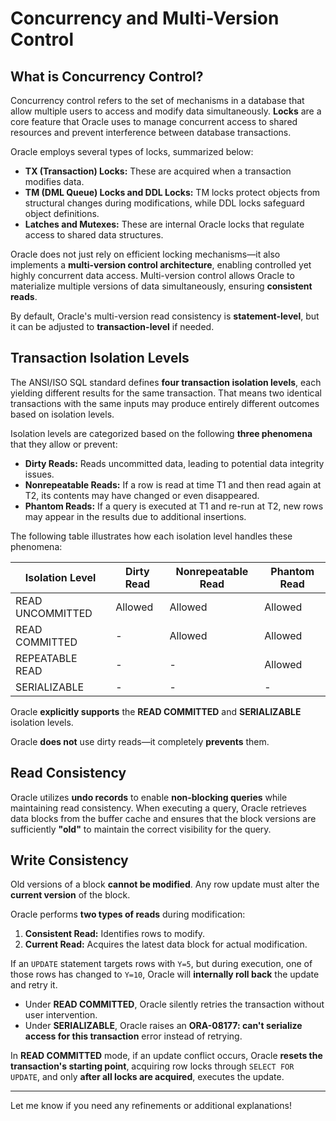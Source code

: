 

# Concurrency and Multi-Version Control

## What is Concurrency Control?

Concurrency control refers to the set of mechanisms in a database that allow multiple users to access and modify data simultaneously. **Locks** are a core feature that Oracle uses to manage concurrent access to shared resources and prevent interference between database transactions.

Oracle employs several types of locks, summarized below:
- **TX (Transaction) Locks:** These are acquired when a transaction modifies data.  
- **TM (DML Queue) Locks and DDL Locks:** TM locks protect objects from structural changes during modifications, while DDL locks safeguard object definitions.  
- **Latches and Mutexes:** These are internal Oracle locks that regulate access to shared data structures.  

Oracle does not just rely on efficient locking mechanisms—it also implements a **multi-version control architecture**, enabling controlled yet highly concurrent data access. Multi-version control allows Oracle to materialize multiple versions of data simultaneously, ensuring **consistent reads**.

By default, Oracle's multi-version read consistency is **statement-level**, but it can be adjusted to **transaction-level** if needed.

## Transaction Isolation Levels

The ANSI/ISO SQL standard defines **four transaction isolation levels**, each yielding different results for the same transaction. That means two identical transactions with the same inputs may produce entirely different outcomes based on isolation levels.

Isolation levels are categorized based on the following **three phenomena** that they allow or prevent:
- **Dirty Reads:** Reads uncommitted data, leading to potential data integrity issues.  
- **Nonrepeatable Reads:** If a row is read at time T1 and then read again at T2, its contents may have changed or even disappeared.  
- **Phantom Reads:** If a query is executed at T1 and re-run at T2, new rows may appear in the results due to additional insertions.  

The following table illustrates how each isolation level handles these phenomena:

| Isolation Level      | Dirty Read | Nonrepeatable Read | Phantom Read |
|---------------------|-----------|--------------------|-------------|
| READ UNCOMMITTED   | Allowed   | Allowed           | Allowed     |
| READ COMMITTED     | -         | Allowed           | Allowed     |
| REPEATABLE READ    | -         | -                 | Allowed     |
| SERIALIZABLE       | -         | -                 | -           |

Oracle **explicitly supports** the **READ COMMITTED** and **SERIALIZABLE** isolation levels.

Oracle **does not** use dirty reads—it completely **prevents** them.

## Read Consistency

Oracle utilizes **undo records** to enable **non-blocking queries** while maintaining read consistency. When executing a query, Oracle retrieves data blocks from the buffer cache and ensures that the block versions are sufficiently **"old"** to maintain the correct visibility for the query.

## Write Consistency

Old versions of a block **cannot be modified**. Any row update must alter the **current version** of the block.

Oracle performs **two types of reads** during modification:
1. **Consistent Read:** Identifies rows to modify.  
2. **Current Read:** Acquires the latest data block for actual modification.  

If an `UPDATE` statement targets rows with `Y=5`, but during execution, one of those rows has changed to `Y=10`, Oracle will **internally roll back** the update and retry it.

- Under **READ COMMITTED**, Oracle silently retries the transaction without user intervention.  
- Under **SERIALIZABLE**, Oracle raises an **ORA-08177: can't serialize access for this transaction** error instead of retrying.  

In **READ COMMITTED** mode, if an update conflict occurs, Oracle **resets the transaction's starting point**, acquiring row locks through `SELECT FOR UPDATE`, and only **after all locks are acquired**, executes the update.

---

Let me know if you need any refinements or additional explanations!
